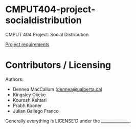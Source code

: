 CMPUT404-project-socialdistribution
===================================

CMPUT 404 Project: Social Distribution

[Project requirements](https://github.com/uofa-cmput404/project-socialdistribution/blob/master/project.org) 

Contributors / Licensing
========================

Authors:
    
* Dennea MacCallum (dennea@ualberta.ca)
* Kingsley Okeke
* Kourosh Kehtari
* Prabh Kooner
* Julian Gallego Franco

Generally everything is LICENSE'D under the ______________.

